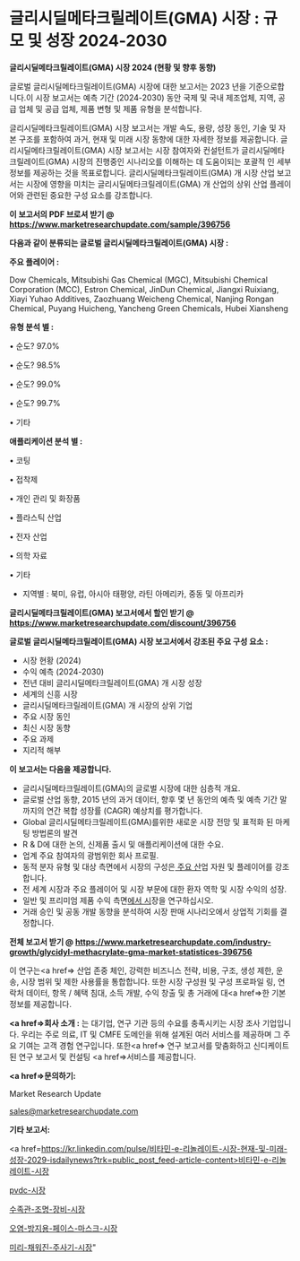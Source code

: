 # 글리시딜메타크릴레이트(GMA) 시장 : 규모 및 성장 2024-2030

<strong>글리시딜메타크릴레이트(GMA) 시장 2024 (현황 및 향후 동향)</strong>

글로벌 글리시딜메타크릴레이트(GMA) 시장에 대한 보고서는 2023 년을 기준으로합니다.이 시장 보고서는 예측 기간 (2024-2030) 동안 국제 및 국내 제조업체, 지역, 공급 업체 및 공급 업체, 제품 변형 및 제품 유형을 분석합니다.

글리시딜메타크릴레이트(GMA) 시장 보고서는 개발 속도, 용량, 성장 동인, 기술 및 자본 구조를 포함하여 과거, 현재 및 미래 시장 동향에 대한 자세한 정보를 제공합니다. 글리시딜메타크릴레이트(GMA) 시장 보고서는 시장 참여자와 컨설턴트가 글리시딜메타크릴레이트(GMA) 시장의 진행중인 시나리오를 이해하는 데 도움이되는 포괄적 인 세부 정보를 제공하는 것을 목표로합니다. 글리시딜메타크릴레이트(GMA) 개 시장 산업 보고서는 시장에 영향을 미치는 글리시딜메타크릴레이트(GMA) 개 산업의 상위 산업 플레이어와 관련된 중요한 구성 요소를 강조합니다.



<strong>이 보고서의 PDF 브로셔 받기 @ <a href=https://www.marketresearchupdate.com/sample/396756>https://www.marketresearchupdate.com/sample/396756</a></strong>



<strong>다음과 같이 분류되는 글로벌 글리시딜메타크릴레이트(GMA) 시장 :</strong>



<strong>주요 플레이어 :</strong>

Dow Chemicals, Mitsubishi Gas Chemical (MGC), Mitsubishi Chemical Corporation (MCC), Estron Chemical, JinDun Chemical, Jiangxi Ruixiang, Xiayi Yuhao Additives, Zaozhuang Weicheng Chemical, Nanjing Rongan Chemical, Puyang Huicheng, Yancheng Green Chemicals, Hubei Xiansheng



<strong>유형 분석 별 :</strong>

• 순도? 97.0%

• 순도? 98.5%

• 순도? 99.0%

• 순도? 99.7%

• 기타



<strong>애플리케이션 분석 별 :</strong>

• 코팅

• 접착제

• 개인 관리 및 화장품

• 플라스틱 산업

• 전자 산업

• 의학 자료

• 기타

<ul>
  <li>지역별 : 북미, 유럽, 아시아 태평양, 라틴 아메리카, 중동 및 아프리카</li>
</ul>


<strong>글리시딜메타크릴레이트(GMA) 보고서에서 할인 받기 @ <a href=https://www.marketresearchupdate.com/discount/396756>https://www.marketresearchupdate.com/discount/396756</a></strong>



<strong>글로벌 글리시딜메타크릴레이트(GMA) 시장 보고서에서 강조된 주요 구성 요소 :</strong>
<ul>
  <li>시장 현황 (2024)</li>
  <li>수익 예측 (2024-2030)</li>
  <li>전년 대비 글리시딜메타크릴레이트(GMA) 개 시장 성장</li>
  <li>세계의 신흥 시장</li>
  <li>글리시딜메타크릴레이트(GMA) 개 시장의 상위 기업</li>
  <li>주요 시장 동인</li>
  <li>최신 시장 동향</li>
  <li>주요 과제</li>
  <li>지리적 해부</li>
</ul>


<strong>이 보고서는 다음을 제공합니다.</strong>
<ul>
  <li>글리시딜메타크릴레이트(GMA)의 글로벌 시장에 대한 심층적 개요.</li>
  <li>글로벌 산업 동향, 2015 년의 과거 데이터, 향후 몇 년 동안의 예측 및 예측 기간 말까지의 연간 복합 성장률 (CAGR) 예상치를 평가합니다.</li>
  <li>Global 글리시딜메타크릴레이트(GMA)를위한 새로운 시장 전망 및 표적화 된 마케팅 방법론의 발견</li>
  <li>R &amp; D에 대한 논의, 신제품 출시 및 애플리케이션에 대한 수요.</li>
  <li>업계 주요 참여자의 광범위한 회사 프로필.</li>
  <li>동적 분자 유형 및 대상 측면에서 시장의 구성은<a href=> 주요 산</a>업 자원 및 플레이어를 강조합니다.</li>
  <li>전 세계 시장과 주요 플레이어 및 시장 부문에 대한 환자 역학 및 시장 수익의 성장.</li>
  <li>일반 및 프리미엄 제품 수익 측면<a href=>에서 시</a>장을 연구하십시오.</li>
  <li>거래 승인 및 공동 개발 동향을 분석하여 시장 판매 시나리오에서 상업적 기회를 결정합니다.</li>
</ul>



<strong>전체 보고서 받기 @ <a href=https://www.marketresearchupdate.com/industry-growth/glycidyl-methacrylate-gma-market-statistices-396756>https://www.marketresearchupdate.com/industry-growth/glycidyl-methacrylate-gma-market-statistices-396756</a></strong>

이 연구는<a href=> 산업 존중</a> 체인, 강력한 비즈니스 전략, 비용, 구조, 생성 제한, 운송, 시장 범위 및 제한 사용률을 통합합니다. 또한 시장 구성원 및 구성 프로파일 링, 연락처 데이터, 항목 / 혜택 침대, 소득 개발, 수익 창출 및 총 거래에 대<a href=>한 기본 </a>정보를 제공합니다.



<strong><a href=>회사 소</a>개 :</strong>
는 대기업, 연구 기관 등의 수요를 충족시키는 시장 조사 기업입니다. 우리는 주로 의료, IT 및 CMFE 도메인을 위해 설계된 여러 서비스를 제공하며 그 주요 기여는 고객 경험 연구입니다. 또한<a href=> 연구 보</a>고서를 맞춤화하고 신디케이트 된 연구 보고서 및 컨설팅 <a href=>서비스</a>를 제공합니다.



<strong><a href=>문의하기:</a></strong>

Market Research Update

sales@marketresearchupdate.com



<strong>기타 보고서:</strong>

<a href=https://kr.linkedin.com/pulse/비타민-e-리놀레이트-시장-현재-및-미래-성장-2029-isdailynews?trk=public_post_feed-article-content>비타민-e-리놀레이트-시장</a>

<a href=https://www.linkedin.com/pulse/pvdc-시장-동향-및-성장-전망-survey-savvy-insights-360-analysis/>pvdc-시장</a>

<a href=https://www.linkedin.com/pulse/수족관-조명-장비-시장-규모-및-성장-2023-analytics-avenue-adventures-24-ana-lb17f/>수족관-조명-장비-시장</a>

<a href=https://www.linkedin.com/pulse/오염-방지용-페이스-마스크-시장-진입-전략-및-위험-평가2029년-aladf/>오염-방지용-페이스-마스크-시장</a>

<a href=https://www.linkedin.com/pulse/미리-채워진-주사기-시장-진입-전략-및-위험-평가2030년-isdailynews-zrxfc/>미리-채워진-주사기-시장</a>"
